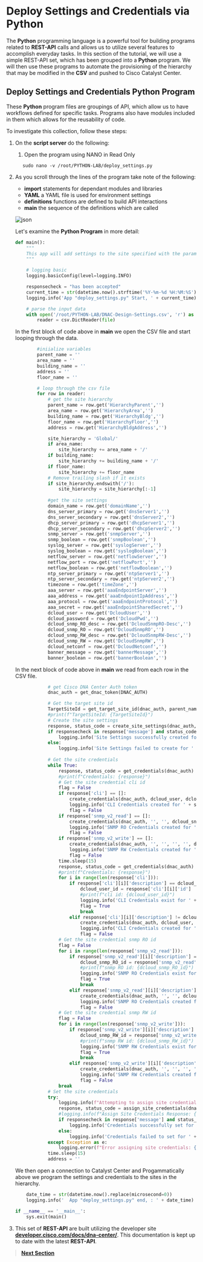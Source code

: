 # Deploy Settings and Credentials via Python

The **Python** programming language is a powerful tool for building programs related to **REST-API** calls and allows us to utilize several features to accomplish everyday tasks. In this section of the tutorial, we will use a simple REST-API set, which has been grouped into a **Python** program. We will then use these programs to automate the provisioning of the hierarchy that may be modified in the **CSV** and pushed to Cisco Catalyst Center.

## Deploy Settings and Credentials Python Program

These **Python** program files are groupings of API, which allow us to have workflows defined for specific tasks. Programs also have modules included in them which allows for the reusability of code. 

To investigate this collection, follow these steps:

1. On the **script server** do the following:

   1. Open the program using NANO in Read Only

```SHELL
      sudo nano -v /root/PYTHON-LAB/deploy_settings.py
```

   2. As you scroll through the lines of the program take note of the following:

      - **import** statements for dependant modules and libraries
      - **YAML** a YAML file is used for environment settings
      - **definitions** functions are defined to build API interactions 
      - **main** the sequence of the definitions which are called

      ![json](../assets/settings-python.png?raw=true "Import JSON")
   
      Let's examine the **Python Program** in more detail:

      ```py
      def main():
          """
          This app will add settings to the site specified with the param provided.
          """
      
          # logging basic
          logging.basicConfig(level=logging.INFO)
      
          responsecheck = "has been accepted"
          current_time = str(datetime.now().strftime('%Y-%m-%d %H:%M:%S'))
          logging.info('App "deploy_settings.py" Start, ' + current_time)
      
          # parse the input data
          with open('/root/PYTHON-LAB/DNAC-Design-Settings.csv', 'r') as file:
              reader = csv.DictReader(file)
      ```

      In the first block of code above in **main** we open the CSV file and start looping through the data.

      ```py
              #iniialize variables
              parent_name = ''
              area_name = ''
              building_name = ''  
              address = ''   
              floor_name = ''
      
              # loop through the csv file
              for row in reader:
                  # get the site hierarchy
                  parent_name = row.get('HierarchyParent','')
                  area_name = row.get('HierarchyArea','')
                  building_name = row.get('HierarchyBldg','')
                  floor_name = row.get('HierarchyFloor','')
                  address = row.get('HierarchyBldgAddress','')
      
                  site_hierarchy = 'Global/'
                  if area_name:
                      site_hierarchy += area_name + '/'
                  if building_name:
                      site_hierarchy += building_name + '/'
                  if floor_name:
                      site_hierarchy += floor_name
                  # Remove trailing slash if it exists
                  if site_hierarchy.endswith('/'):
                      site_hierarchy = site_hierarchy[:-1]
                  
                  #get the site settings
                  domain_name = row.get('domainName','')
                  dns_server_primary = row.get('dnsServer1','')
                  dns_server_secondary = row.get('dnsServer2','')
                  dhcp_server_primary = row.get('dhcpServer1','')
                  dhcp_server_secondary = row.get('dhcpServer2','')
                  snmp_server = row.get('snmpServer','')
                  snmp_boolean = row.get('snmpBoolean','')
                  syslog_server = row.get('syslogServer','')
                  syslog_boolean = row.get('syslogBoolean','')
                  netflow_server = row.get('netflowServer','')
                  netflow_port = row.get('netflowPort','')
                  netflow_boolean = row.get('netflowBoolean','')
                  ntp_server_primary = row.get('ntpServer1','')
                  ntp_server_secondary = row.get('ntpServer2','')
                  timezone = row.get('timeZone','')
                  aaa_server = row.get('aaaEndpointServer','')
                  aaa_address = row.get('aaaEndpointIpAddress','')
                  aaa_protocol = row.get('aaaEndpointProtocol','')
                  aaa_secret = row.get('aaaEndpointSharedSecret','')
                  dcloud_user = row.get('DcloudUser','')
                  dcloud_password = row.get('DcloudPwd','')
                  dcloud_snmp_RO_desc = row.get('DcloudSnmpRO-Desc','')
                  dcloud_snmp_RO = row.get('DcloudSnmpRO','')
                  dcloud_snmp_RW_desc = row.get('DcloudSnmpRW-Desc','')
                  dcloud_snmp_RW = row.get('DcloudSnmpRW','')
                  dcloud_netconf = row.get('DcloudNetconf','')
                  banner_message = row.get('bannerMessage','')
                  banner_boolean = row.get('bannerBoolean','')
      ```

      In the next block of code above in **main** we read from each row in the CSV file.

      ```py                 
                  # get Cisco DNA Center Auth token
                  dnac_auth = get_dnac_token(DNAC_AUTH)
      
                  # Get the target site id 
                  TargetSiteId = get_target_site_id(dnac_auth, parent_name, area_name, building_name, floor_name)
                  #print(f"TargetSiteId: {TargetSiteId}")
                  # Create the site settings
                  response, status_code = create_site_settings(dnac_auth, TargetSiteId, domain_name, dns_server_primary,       dns_server_secondary, dhcp_server_primary, dhcp_server_secondary, snmp_server, snmp_boolean, syslog_server,       syslog_boolean, netflow_server, netflow_port, netflow_boolean, ntp_server_primary, ntp_server_secondary,       timezone, banner_message, banner_boolean, aaa_server, aaa_address, aaa_protocol, aaa_secret)
                  if responsecheck in response['message'] and status_code == 202:
                      logging.info('Site Settings successfully created for ' + site_hierarchy)
                  else:
                      logging.info('Site Settings failed to create for ' + site_hierarchy)
                  
                  # Get the site credentials
                  while True:
                      response, status_code = get_credentials(dnac_auth)
                      #print(f"Credentials: {response}")
                      # Get the site credential cli id
                      flag = False
                      if response['cli'] == []:
                          create_credentials(dnac_auth, dcloud_user, dcloud_password)
                          logging.info('CLI Credentials created for ' + site_hierarchy)
                          flag = False
                      if response['snmp_v2_read'] == []:
                          create_credentials(dnac_auth, '', '', dcloud_snmp_RO_desc, dcloud_snmp_RO)
                          logging.info('SNMP RO Credentials created for ' + site_hierarchy)
                          flag = False
                      if response['snmp_v2_write'] == []:
                          create_credentials(dnac_auth, '', '', '', '', dcloud_snmp_RW_desc, dcloud_snmp_RW)
                          logging.info('SNMP RW Credentials created for ' + site_hierarchy)
                          flag = False
                      time.sleep(15)
                      response, status_code = get_credentials(dnac_auth)
                      #print(f"Credentials: {response}")
                      for i in range(len(response['cli'])):
                          if response['cli'][i]['description'] == dcloud_user:
                              dcloud_user_id = response['cli'][i]['id']
                              #print(f"cli id: {dcloud_user_id}")
                              logging.info('CLI Credentials exist for ' + site_hierarchy)
                              flag = True
                              break
                          elif response['cli'][i]['description'] != dcloud_user and flag != True and i == len(response['cli'])       - 1:
                              create_credentials(dnac_auth, dcloud_user, dcloud_password)
                              logging.info('CLI Credentials created for ' + site_hierarchy)
                              flag = False
                      # Get the site credential snmp RO id
                      flag = False
                      for i in range(len(response['snmp_v2_read'])):
                          if response['snmp_v2_read'][i]['description'] == dcloud_snmp_RO_desc:
                              dcloud_snmp_RO_id = response['snmp_v2_read'][i]['id']
                              #print(f"snmp RO id: {dcloud_snmp_RO_id}")
                              logging.info('SNMP RO Credentials exist for ' + site_hierarchy)
                              flag = True
                              break
                          elif response['snmp_v2_read'][i]['description'] != dcloud_snmp_RO_desc and flag != True and i == len      (response['snmp_v2_read']) - 1:
                              create_credentials(dnac_auth, '', '', dcloud_snmp_RO_desc, dcloud_snmp_RO)
                              logging.info('SNMP RO Credentials created for ' + site_hierarchy)
                              flag = False
                      # Get the site credential snmp RW id
                      flag = False
                      for i in range(len(response['snmp_v2_write'])):
                          if response['snmp_v2_write'][i]['description'] == dcloud_snmp_RW_desc:
                              dcloud_snmp_RW_id = response['snmp_v2_write'][i]['id']
                              #print(f"snmp RW id: {dcloud_snmp_RW_id}")
                              logging.info('SNMP RW Credentials exist for ' + site_hierarchy)
                              flag = True
                              break
                          elif response['snmp_v2_write'][i]['description'] != dcloud_snmp_RW_desc and flag != True and i == len      (response['snmp_v2_write']) - 1:
                              create_credentials(dnac_auth, '', '', '', '', dcloud_snmp_RW_desc, dcloud_snmp_RW)
                              logging.info('SNMP RW Credentials created for ' + site_hierarchy)
                              flag = False
                      break
                  # Set the site credentials
                  try:
                      logging.info(f"Attempting to assign site credentials for site ID: {TargetSiteId}")
                      response, status_code = assign_site_credentials(dnac_auth, TargetSiteId,          dcloud_user_id, dcloud_snmp_RO_id, dcloud_snmp_RW_id)
                      #logging.info(f"Assign Site Credentials Response: {response}, Status Code:          {status_code}")
                      if responsecheck in response['message'] and status_code == 202:
                          logging.info('Credentials successfully set for ' + site_hierarchy)
                      else:
                          logging.info('Credentials failed to set for ' + site_hierarchy)
                  except Exception as e:
                      logging.error(f"Error assigning site credentials: {str(e)}")
                  time.sleep(15)
                  address = ''     
      ```

      We then open a connection to Catalyst Center and Progammatically above we program the settings and credentials to the sites in the hierarchy.

      ```py           
          date_time = str(datetime.now().replace(microsecond=0))
          logging.info('  App "deploy_settings.py" end, : ' + date_time)
      
      if __name__ == '__main__':
          sys.exit(main()
      ```

   3. This set of **REST-API** are built utilizing the developer site [**developer.cisco.com/docs/dna-center/**](https://developer.cisco.com/docs/dna-center/). This documentation is kept up to date with the latest **REST-API**.

> [**Next Section**](./03-deploy.md)